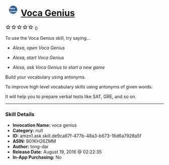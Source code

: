 # &nbsp;<img src="skill_icon" alt="Voca Genius icon" width="36"> [Voca Genius](http://alexa.amazon.com/#skills/amzn1.ask.skill.de9ca67f-477b-48a3-b673-16d6a7928a5f)
![0 stars](../../images/ic_star_border_black_18dp_1x.png)![0 stars](../../images/ic_star_border_black_18dp_1x.png)![0 stars](../../images/ic_star_border_black_18dp_1x.png)![0 stars](../../images/ic_star_border_black_18dp_1x.png)![0 stars](../../images/ic_star_border_black_18dp_1x.png) 0

To use the Voca Genius skill, try saying...

* *Alexa, open Voca Genius*

* *Alexa, start Voca Genius*

* *Alexa, ask Voca Genius to start a new game*

Build your vocabulary using antonyms.

To improve high level vocabulary skills using antonyms of given words.

It will help you to prepare verbal tests like SAT, GRE, and so on.

***

### Skill Details

* **Invocation Name:** voca genius
* **Category:** null
* **ID:** amzn1.ask.skill.de9ca67f-477b-48a3-b673-16d6a7928a5f
* **ASIN:** B01KH26ZMM
* **Author:** tong-dar
* **Release Date:** August 19, 2016 @ 02:22:35
* **In-App Purchasing:** No
